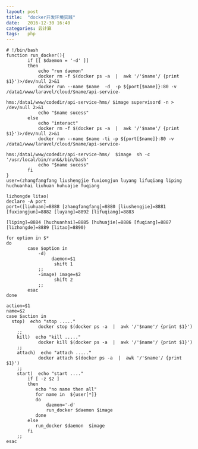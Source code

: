 ```yaml
---
layout: post
title:  "docker开发环境实践"
date:   2016-12-30 16:40
categories: 云计算
tags:   php
---
```



    # !/bin/bash
    function run_docker(){
            if [[ $daemon = '-d' ]]
            then
                echo "run daemon"
                docker rm -f $(docker ps -a  |  awk '/'$name'/ {print $1}')>/dev/null 2>&1
                docker run --name $name  -d  -p ${port[$name]}:80 -v /data1/www/laravel/cloud/$name/api-service-

    hms:/data1/www/codedir/api-service-hms/ $image supervisord -n > /dev/null 2>&1
                echo "$name sucess"
            else
                echo "interact"
                docker rm -f $(docker ps -a  |  awk '/'$name'/ {print $1}')>/dev/null 2>&1
                docker run --name $name -ti -p ${port[$name]}:80 -v /data1/www/laravel/cloud/$name/api-service-

    hms:/data1/www/codedir/api-service-hms/  $image  sh -c '/usr/local/bin/run&&/bin/bash'
                echo "$name sucess"
            fi
    }
    user=(zhangfangfang liushengjie fuxiongjun luyang lifuqiang liping huchuanhai liuhuan huhuajie fuqiang 

    lizhongde litao)
    declare -A port
    port=([liuhuan]=8888 [zhangfangfang]=8880 [liushengjie]=8881 [fuxiongjun]=8882 [luyang]=8892 [lifuqiang]=8883 

    [liping]=8884 [huchuanhai]=8885 [huhuajie]=8886 [fuqiang]=8887 [lizhongde]=8889 [litao]=8890)

    for option in $*
    do
            case $option in
                -d)
                     daemon=$1
                      shift 1
                ;;
                -image) image=$2
                      shift 2
                ;;
            esac
    done

    action=$1
    name=$2
    case $action in
      stop)  echo "stop ....."
                docker stop $(docker ps -a  |  awk '/'$name'/ {print $1}')
        ;;
        kill)  echo "kill ....."
                docker kill $(docker ps -a  |  awk '/'$name'/ {print $1}')
        ;;
        attach)  echo "attach ....."
                docker attach $(docker ps -a  |  awk '/'$name'/ {print $1}')
        ;;
        start)  echo "start ...."
            if [ -z $2 ]
            then
               echo "no name then all"
               for name in  ${user[*]}
               do
                   daemon='-d'
                   run_docker $daemon $image
               done
            else
               run_docker $daemon  $image
            fi
        ;;
    esac
